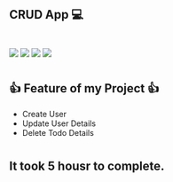 ## CRUD App 💻
#
![](https://img.shields.io/badge/iNeuron-FSJS%20Course-orange)
![](https://img.shields.io/badge/Hitesh%20Choudhry-LCO-green)
![](https://img.shields.io/badge/MERN%20Stack-Project-pink)
![](https://img.shields.io/badge/Developed%20By-Amarjeet%20Kumar-g)

#
## 👍 Feature of my Project 👍
 - Create User
 - Update User Details
 - Delete Todo Details
#
 
<!-- ## 🧑‍💻 Technology Used 🧑‍💻
 - Backend:- Mongoose & ExpressJs
 - Frontend:- ReactJs  & Tailwind CSS
 - Database:- MongoDB
 - User Authentication:- AppWrite -->


## It took 5 housr to complete.


